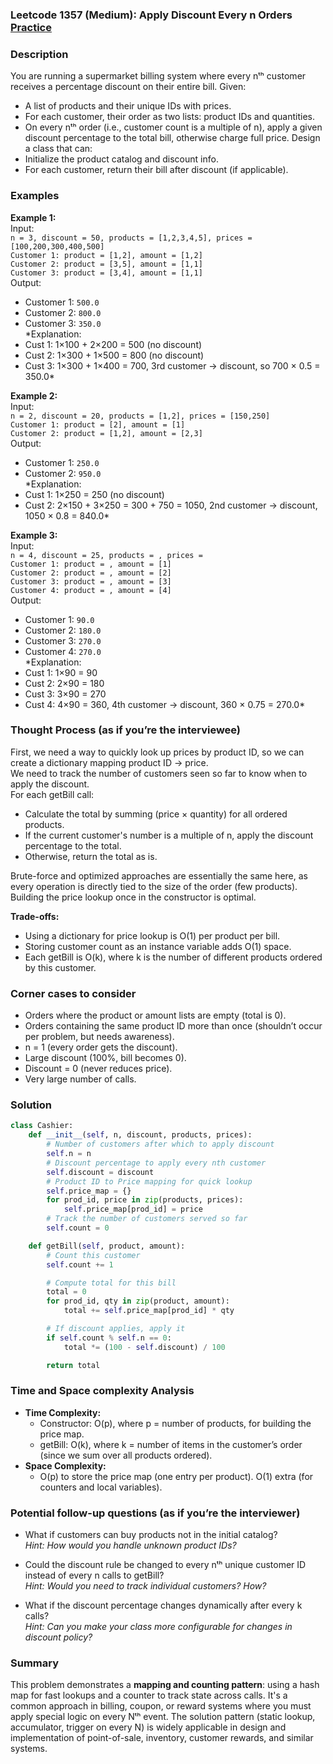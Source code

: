 ### Leetcode 1357 (Medium): Apply Discount Every n Orders [Practice](https://leetcode.com/problems/apply-discount-every-n-orders)

### Description  
You are running a supermarket billing system where every nᵗʰ customer receives a percentage discount on their entire bill. Given:
- A list of products and their unique IDs with prices.
- For each customer, their order as two lists: product IDs and quantities.
- On every nᵗʰ order (i.e., customer count is a multiple of n), apply a given discount percentage to the total bill, otherwise charge full price.
Design a class that can:
- Initialize the product catalog and discount info.
- For each customer, return their bill after discount (if applicable).

### Examples  

**Example 1:**  
Input:  
`n = 3, discount = 50, products = [1,2,3,4,5], prices = [100,200,300,400,500]`  
`Customer 1: product = [1,2], amount = [1,2]`  
`Customer 2: product = [3,5], amount = [1,1]`  
`Customer 3: product = [3,4], amount = [1,1]`  
Output:  
- Customer 1: `500.0`  
- Customer 2: `800.0`  
- Customer 3: `350.0`  
*Explanation:  
- Cust 1: 1×100 + 2×200 = 500 (no discount)  
- Cust 2: 1×300 + 1×500 = 800 (no discount)  
- Cust 3: 1×300 + 1×400 = 700, 3rd customer → discount, so 700 × 0.5 = 350.0*

**Example 2:**  
Input:  
`n = 2, discount = 20, products = [1,2], prices = [150,250]`  
`Customer 1: product = [2], amount = [1]`  
`Customer 2: product = [1,2], amount = [2,3]`  
Output:  
- Customer 1: `250.0`  
- Customer 2: `950.0`  
*Explanation:  
- Cust 1: 1×250 = 250 (no discount)  
- Cust 2: 2×150 + 3×250 = 300 + 750 = 1050, 2nd customer → discount, 1050 × 0.8 = 840.0*

**Example 3:**  
Input:  
`n = 4, discount = 25, products = , prices = `  
`Customer 1: product = , amount = [1]`  
`Customer 2: product = , amount = [2]`  
`Customer 3: product = , amount = [3]`  
`Customer 4: product = , amount = [4]`  
Output:  
- Customer 1: `90.0`  
- Customer 2: `180.0`  
- Customer 3: `270.0`  
- Customer 4: `270.0`  
*Explanation:  
- Cust 1: 1×90 = 90  
- Cust 2: 2×90 = 180  
- Cust 3: 3×90 = 270  
- Cust 4: 4×90 = 360, 4th customer → discount, 360 × 0.75 = 270.0*

### Thought Process (as if you’re the interviewee)  
First, we need a way to quickly look up prices by product ID, so we can create a dictionary mapping product ID → price.  
We need to track the number of customers seen so far to know when to apply the discount.  
For each getBill call:
- Calculate the total by summing (price × quantity) for all ordered products.
- If the current customer's number is a multiple of n, apply the discount percentage to the total.
- Otherwise, return the total as is.

Brute-force and optimized approaches are essentially the same here, as every operation is directly tied to the size of the order (few products). Building the price lookup once in the constructor is optimal.

**Trade-offs:**  
- Using a dictionary for price lookup is O(1) per product per bill.
- Storing customer count as an instance variable adds O(1) space.
- Each getBill is O(k), where k is the number of different products ordered by this customer.

### Corner cases to consider  
- Orders where the product or amount lists are empty (total is 0).
- Orders containing the same product ID more than once (shouldn’t occur per problem, but needs awareness).
- n = 1 (every order gets the discount).
- Large discount (100%, bill becomes 0).
- Discount = 0 (never reduces price).
- Very large number of calls.

### Solution

```python
class Cashier:
    def __init__(self, n, discount, products, prices):
        # Number of customers after which to apply discount
        self.n = n
        # Discount percentage to apply every nth customer
        self.discount = discount
        # Product ID to Price mapping for quick lookup
        self.price_map = {}
        for prod_id, price in zip(products, prices):
            self.price_map[prod_id] = price
        # Track the number of customers served so far
        self.count = 0

    def getBill(self, product, amount):
        # Count this customer
        self.count += 1

        # Compute total for this bill
        total = 0
        for prod_id, qty in zip(product, amount):
            total += self.price_map[prod_id] * qty

        # If discount applies, apply it
        if self.count % self.n == 0:
            total *= (100 - self.discount) / 100

        return total
```

### Time and Space complexity Analysis  

- **Time Complexity:**  
  - Constructor: O(p), where p = number of products, for building the price map.
  - getBill: O(k), where k = number of items in the customer’s order (since we sum over all products ordered).
- **Space Complexity:**  
  - O(p) to store the price map (one entry per product). O(1) extra (for counters and local variables).

### Potential follow-up questions (as if you’re the interviewer)  

- What if customers can buy products not in the initial catalog?  
  *Hint: How would you handle unknown product IDs?*

- Could the discount rule be changed to every nᵗʰ unique customer ID instead of every n calls to getBill?  
  *Hint: Would you need to track individual customers? How?*

- What if the discount percentage changes dynamically after every k calls?  
  *Hint: Can you make your class more configurable for changes in discount policy?*

### Summary
This problem demonstrates a **mapping and counting pattern**: using a hash map for fast lookups and a counter to track state across calls. It's a common approach in billing, coupon, or reward systems where you must apply special logic on every Nᵗʰ event. The solution pattern (static lookup, accumulator, trigger on every N) is widely applicable in design and implementation of point-of-sale, inventory, customer rewards, and similar systems.